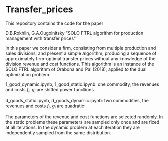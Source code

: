 # Transfer_prices
This repository contains the code for the paper 

D.B.Rokhlin, G.A.Ougolnitsky "SOLO FTRL algorithm for production management with transfer prices"

In this paper we consider a firm, consisting from multiple production and sales divisions, and present a simple algorithm, 
producing a sequence of approximately firm-optimal transfer prices without any knowledge of the division revenue and cost functions. 
This algorithm is an instance of the SOLO FTRL algorithm of Orabona and Pal (2018), applied to the dual optimization problem.

1_good_dynamic.ipynb, 1_good_static.ipynb: one commodity, the revenues and costs $f_i$, $g_i$ are shifted power functions

d_goods_static.ipynb, d_goods_dynamic.ipynb:  two commodities, the revenues and costs $f_i$, $g_i$ are quadratic

The parameters of the revenue and cost functions are selected randomly. In the static problems these parameters are sampled only once and are fixed at all iterations. 
In the dynamic problem at each iteration they are independently sampled from the same distribution.
